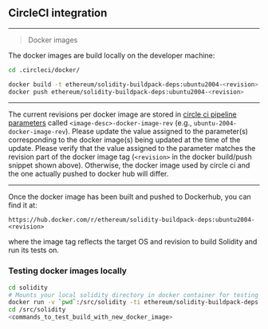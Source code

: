 ## CircleCI integration

-------------------------------------------------------------------------------------------------------------------------------------------------------------------------

>Docker images

The docker images are build locally on the developer machine:

```sh
cd .circleci/docker/

docker build -t ethereum/solidity-buildpack-deps:ubuntu2004-<revision> -f Dockerfile.ubuntu2004 .
docker push ethereum/solidity-buildpack-deps:ubuntu2004-<revision>
```

-------------------------------------------------------------------------------------------------------------------------------------------------------------------------

The current revisions per docker image are stored in [circle ci pipeline parameters](https://github.com/CircleCI-Public/api-preview-docs/blob/master/docs/pipeline-parameters.md#pipeline-parameters) called `<image-desc>-docker-image-rev` (e.g., `ubuntu-2004-docker-image-rev`). Please update the value assigned to the parameter(s) corresponding to the docker image(s) being updated at the time of the update. Please verify that the value assigned to the parameter matches the revision part of the docker image tag (`<revision>` in the docker build/push snippet shown above). Otherwise, the docker image used by circle ci and the one actually pushed to docker hub will differ.

-------------------------------------------------------------------------------------------------------------------------------------------------------------------------

Once the docker image has been built and pushed to Dockerhub, you can find it at:

    https://hub.docker.com/r/ethereum/solidity-buildpack-deps:ubuntu2004-<revision>

where the image tag reflects the target OS and revision to build Solidity and run its tests on.

### Testing docker images locally

```sh
cd solidity
# Mounts your local solidity directory in docker container for testing
docker run -v `pwd`:/src/solidity -ti ethereum/solidity-buildpack-deps:ubuntu2004-<revision> /bin/bash
cd /src/solidity
<commands_to_test_build_with_new_docker_image>
```
